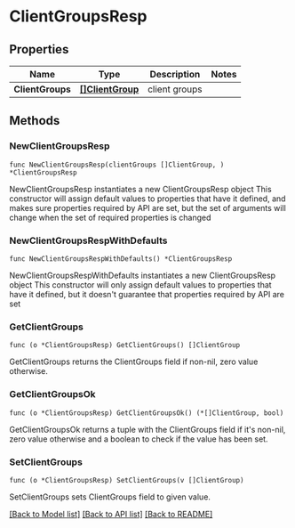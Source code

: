 # ClientGroupsResp

## Properties

Name | Type | Description | Notes
------------ | ------------- | ------------- | -------------
**ClientGroups** | [**[]ClientGroup**](ClientGroup.md) | client groups | 

## Methods

### NewClientGroupsResp

`func NewClientGroupsResp(clientGroups []ClientGroup, ) *ClientGroupsResp`

NewClientGroupsResp instantiates a new ClientGroupsResp object
This constructor will assign default values to properties that have it defined,
and makes sure properties required by API are set, but the set of arguments
will change when the set of required properties is changed

### NewClientGroupsRespWithDefaults

`func NewClientGroupsRespWithDefaults() *ClientGroupsResp`

NewClientGroupsRespWithDefaults instantiates a new ClientGroupsResp object
This constructor will only assign default values to properties that have it defined,
but it doesn't guarantee that properties required by API are set

### GetClientGroups

`func (o *ClientGroupsResp) GetClientGroups() []ClientGroup`

GetClientGroups returns the ClientGroups field if non-nil, zero value otherwise.

### GetClientGroupsOk

`func (o *ClientGroupsResp) GetClientGroupsOk() (*[]ClientGroup, bool)`

GetClientGroupsOk returns a tuple with the ClientGroups field if it's non-nil, zero value otherwise
and a boolean to check if the value has been set.

### SetClientGroups

`func (o *ClientGroupsResp) SetClientGroups(v []ClientGroup)`

SetClientGroups sets ClientGroups field to given value.



[[Back to Model list]](../README.md#documentation-for-models) [[Back to API list]](../README.md#documentation-for-api-endpoints) [[Back to README]](../README.md)


